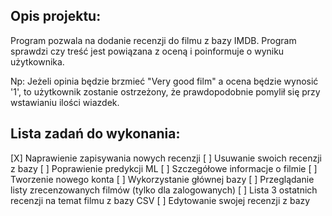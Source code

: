 ## Opis projektu:
Program pozwala na dodanie recenzji do filmu z bazy IMDB.
Program sprawdzi czy treść jest powiązana z oceną i poinformuje o wyniku użytkownika.

Np: Jeżeli opinia będzie brzmieć "Very good film" a ocena będzie wynosić '1', to użytkownik zostanie ostrzeżony, że prawdopodobnie pomylił się przy wstawianiu ilości wiazdek.

## Lista zadań do wykonania:
[X] Naprawienie zapisywania nowych recenzji
[ ] Usuwanie swoich recenzji z bazy
[ ] Poprawienie predykcji ML
[ ] Szczegółowe informacje o filmie
[ ] Tworzenie nowego konta
[ ] Wykorzystanie głównej bazy
[ ] Przeglądanie listy zrecenzowanych filmów (tylko dla zalogowanych)
[ ] Lista 3 ostatnich recenzji na temat filmu z bazy CSV
[ ] Edytowanie swojej recenzji z bazy